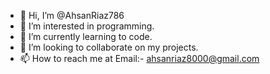 - 👋 Hi, I’m @AhsanRiaz786
- 👀 I’m interested in programming.
- 🌱 I’m currently learning to code.
- 💞️ I’m looking to collaborate on my projects.
- 📫 How to reach me at Email:- ahsanriaz8000@gmail.com

<!---
AhsanRiaz786/AhsanRiaz786 is a ✨ special ✨ repository because its `README.md` (this file) appears on your GitHub profile.
You can click the Preview link to take a look at your changes.
--->
